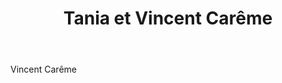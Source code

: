 ﻿---
title:  Tania et Vincent Carême
huis:   Dom. Vincent Careme
regio:  A.O.C. Vouvray
photo:  careme.jpg
layout: wijnhuis 

wijnen:
    - naam:  Cuvée T'12
      ref:   
      app:   A.O.C. Vouvray
      type:  Blanc mousseux
      cep:   Chenin blanc
      prijs: €12.25
    
    - naam:  Brut'12
      ref:   
      app:   A.O.C. Vouvray
      type:  Blanc mousseux
      cep:   Chenin blanc
      prijs: €14.45
    
    - naam:  Cuvée Ancestrale'10
      ref:   
      app:   A.O.C. Vouvray
      type:  Blanc mousseux
      cep:   Chenin blanc
      prijs: €14.77
      
    - naam:  Cuvée Ancestrale'13
      ref:   
      app:   A.O.C. Vouvray
      type:  Blanc mousseux
      cep:   Chenin blanc
      prijs: €16.00
    
    - naam:  Cuvée Ancestrale'14
      ref:   
      app:   A.O.C. Vouvray
      type:  Blanc mousseux
      cep:   Chenin blanc
      prijs: €16.45
      
    - naam:  Spring'13
      ref:   
      app:   A.O.C. Vouvray
      type:  Blanc sec
      cep:   Chenin blanc
      prijs: €9.38
      
    - naam:  Spring'14
      ref:   
      app:   A.O.C. Vouvray
      type:  Blanc sec
      cep:   Chenin blanc
      prijs: €9.52
      
    - naam:  Vouvray sec'11
      ref:   
      app:   A.O.C. Vouvray
      type:  Blanc sec
      cep:   Chenin blanc
      prijs: €14.01
      
    - naam:  Le Clos'06
      ref:   
      app:   A.O.C. Vouvray
      type:  Blanc Demi-Sec
      cep:   Chenin blanc
      prijs: €18.24
      
    - naam:  Le Peu Morier'12
      ref:   
      app:   A.O.C. Vouvray
      type:  Blanc sec
      cep:   Chenin blanc
      prijs: €17.64
      
    - naam:  Moelleux'05
      ref:   
      app:   A.O.C. Vouvray
      type:  Moelleux
      cep:   Chenin blanc
      prijs: €15.47
      
    - naam:  Premier Tri'05 
      ref:   
      app:   A.O.C. Vouvray
      type:  Liquoreux
      cep:   Chenin blanc
      prijs: €28.21
---
Vincent Carême

   



